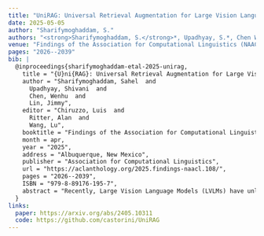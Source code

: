 ```yaml
---
title: "UniRAG: Universal Retrieval Augmentation for Large Vision Language Models."
date: 2025-05-05
author: "Sharifymoghaddam, S."
authors: "<strong>Sharifymoghaddam, S.</strong>*, Upadhyay, S.*, Chen W., & Lin, J."
venue: "Findings of the Association for Computational Linguistics (NAACL 2025)"
pages: "2026--2039"
bib: |
  @inproceedings{sharifymoghaddam-etal-2025-unirag,
    title = "{U}ni{RAG}: Universal Retrieval Augmentation for Large Vision Language Models",
    author = "Sharifymoghaddam, Sahel  and
      Upadhyay, Shivani  and
      Chen, Wenhu  and
      Lin, Jimmy",
    editor = "Chiruzzo, Luis  and
      Ritter, Alan  and
      Wang, Lu",
    booktitle = "Findings of the Association for Computational Linguistics (NAACL 2025)",
    month = apr,
    year = "2025",
    address = "Albuquerque, New Mexico",
    publisher = "Association for Computational Linguistics",
    url = "https://aclanthology.org/2025.findings-naacl.108/",
    pages = "2026--2039",
    ISBN = "979-8-89176-195-7",
    abstract = "Recently, Large Vision Language Models (LVLMs) have unlocked many complex use cases that require Multi-Modal (MM) understanding (e.g., image captioning or visual question answering) and MM generation (e.g., text-guided image generation or editing) capabilities. To further improve the output fidelity of LVLMs we introduce UniRAG, a plug-and-play technique that adds relevant retrieved information to prompts as few-shot examples during inference. Unlike the common belief that Retrieval Augmentation (RA) mainly improves generation or understanding of uncommon entities, our evaluation results on the MSCOCO dataset with common entities show that both proprietary models like GPT-4o and Gemini-Pro and smaller open-source models like LLaVA, LaVIT, and Emu2 significantly enhance their generation quality when their input prompts are augmented with relevant information retrieved by Vision-Language (VL) retrievers like UniIR models. All the necessary code to reproduce our results is available at https://github.com/castorini/UniRAG."
  }
links:
  paper: https://arxiv.org/abs/2405.10311
  code: https://github.com/castorini/UniRAG
---
```

